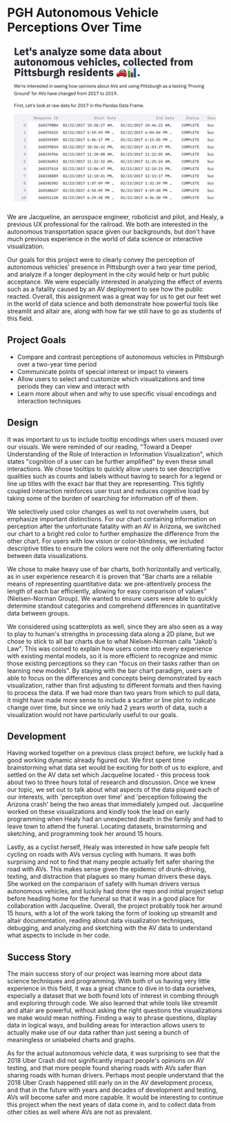 # PGH Autonomous Vehicle Perceptions Over Time
![A screenshot of your application. Could be a GIF.](screenshot.png)

We are Jacqueline, an aerospace engineer, roboticist and pilot, and Healy, a previous UX professional for the railroad. We both are interested in the autonomous transportation space given our backgrounds, but don't have much previous experience in the world of data science or interactive visualization.  

Our goals for this project were to clearly convey the perception of autonomous vehicles' presence in Pittsburgh over a two year time period, and analyze if a longer deployment in the city would help or hurt public acceptance. We were especially interested in analyzing the effect of events such as a fatality caused by an AV deployment to see how the public reacted. Overall, this assignment was a great way for us to get our feet wet in the world of data science and both demonstrate how powerful tools like streamlit and altair are, along with how far we still have to go as students of this field. 

## Project Goals

- Compare and contrast perceptions of autonomous vehicles in Pittsburgh over a two-year time period
- Communicate points of special interest or impact to viewers 
- Allow users to select and customize which visualizations and time periods they can view and interact with
- Learn more about when and why to use specific visual encodings and interaction techniques 


## Design

It was important to us to include tooltip encodings when users moused over our visuals. We were reminded of our reading, "Toward a Deeper Understanding of the Role of Interaction in Information Visualization", which states "cognition of a user can be further amplified" by even these small interactions. We chose tooltips to quickly allow users to see descriptive qualities such as counts and labels without having to search for a legend or line up titles with the exact bar that they are representing. This tightly coupled interaction reinforces user trust and reduces cognitive load by taking some of the burden of searching for information off of them. 

We selectively used color changes as well to not overwhelm users, but emphasize important distinctions. For our chart containing information on perception after the unfortunate fatality with an AV in Arizona, we switched our chart to a bright red color to further emphasize the difference from the other chart. For users with low vision or color-blindness, we included descriptive titles to ensure the colors were not the only differentiating factor between data visualizations. 

We chose to make heavy use of bar charts, both horizontally and vertically, as in user experience research it is proven that "Bar charts are a reliable means of representing quantitative data: we pre-attentively process the length of each bar efficiently, allowing for easy comparison of values" (Nielsen-Norman Group). We wanted to ensure users were able to quickly determine standout categories and comprehend differences in quantitative data between groups.

We considered using scatterplots as well, since they are also seen as a way to play to human's strengths in processing data along a 2D plane, but we chose to stick to all bar charts due to what Nielsen-Norman calls "Jakob's Law". This was coined to explain how users come into every experience with existing mental models, so it is more efficient to recognize and mimic those existing perceptions so they can "focus on their tasks rather than on learning new models". By staying with the bar chart paradigm, users are able to focus on the differences and concepts being demonstrated by each visualization, rather than first adjusting to different formats and then having to process the data. If we had more than two years from which to pull data, it might have made more sense to include a scatter or line plot to indicate change over time, but since we only had 2 years worth of data, such a visualization would not have particularly useful to our goals.

## Development

Having worked together on a previous class project before, we luckily had a good working dynamic already figured out. We first spent time brainstorming what data set would be exciting for both of us to explore, and settled on the AV data set which Jacqueline located - this process took about two to three hours total of research and discussion. Once we knew our topic, we set out to talk about what aspects of the data piqued each of our interests, with 'perception over time' and 'perception following the Arizona crash' being the two areas that immediately jumped out. Jacqueline worked on these visualizations and kindly took the lead on early programming when Healy had an unexpected death in the family and had to leave town to attend the funeral. Locating datasets, brainstorming and sketching, and programming took her around 15 hours.

Lastly, as a cyclist herself, Healy was interested in how safe people felt cycling on roads with AVs versus cycling with humans. It was both surprising and not to find that many people actually felt safer sharing the road with AVs. This makes sense given the epidemic of drunk-driving, texting, and distraction that plagues so many human drivers these days. She worked on the comparison of safety with human drivers versus autonomous vehicles, and luckily had done the repo and initial project setup before heading home for the funeral so that it was in a good place for collaboration with Jacqueline. Overall, the project probably took her around 15 hours, with a lot of the work taking the form of looking up streamlit and altair documentation, reading about data visualization techniques, debugging, and analyzing and sketching with the AV data to understand what aspects to include in her code. 

## Success Story

The main success story of our project was learning more about data science techniques and programming. With both of us having very little experience in this field, it was a great chance to dive in to data ourselves, especially a dataset that we both found lots of interest in combing through and exploring through code. We also learned that while tools like streamlit and altair are powerful, without asking the right questions the visualizations we make would mean nothing. Finding a way to phrase questions, display data in logical ways, and building areas for interaction allows users to actually make use of our data rather than just seeing a bunch of meaningless or unlabeled charts and graphs. 

As for the actual autonomous vehicle data, it was surprising to see that the 2018 Uber Crash did not significantly impact people's opinions on AV testing, and that more people found sharing roads with AVs safer than sharing roads with human drivers. Perhaps most people understand that the 2018 Uber Crash happened still early on in the AV development process, and that in the future with years and decades of development and testing, AVs will become safer and more capable. It would be interesting to continue this project when the next years of data come in, and to collect data from other cities as well where AVs are not as prevalent. 
